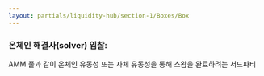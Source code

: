 ```yaml
---
layout: partials/liquidity-hub/section-1/Boxes/Box
---
```


### 온체인 해결사(solver) 입찰:


AMM 풀과 같이 온체인 유동성 또는 자체 유동성을 통해 스왑을 완료하려는 서드파티
